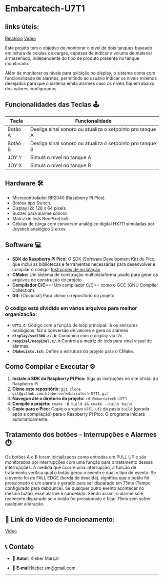 # Embarcatech-U7T1

## links úteis:

[Relatório](https://drive.google.com/file/d/1GtpYH8RU-0lxia5Zwx7Q-luvL2j1X5Uh/view?usp=sharing)
[Video](https://drive.google.com/file/d/1UaTDoonUdeKe41Mfk1ap8MS4KUDjbxsi/view?usp=sharing)

Este projeto tem o objetivo de monitorar o nível de dois tanques baseado em leitura de celulas de cargas, capazes de indicar o volume de material armazenado, independente do tipo de produto presente no tanque monitorado.

Além de monitorar os níveis para exibição no display, o sistema conta com funcionalidade de alarmes, permitindo ao usuário indicar os níveis mínimos desejados para que o sistema emita alarmes caso os níveis fiquem abaixo dos valores configurados.

## Funcionalidades das Teclas 🕹️

| Tecla   | Funcionalidade                                            |
| ------- | --------------------------------------------------------- |
| Botão A | Desliga sinal sonoro ou atualiza o setpointo pro tanque A |
| Botão B | Desliga sinal sonoro ou atualiza o setpointo pro tanque B |
| JOY Y   | Simula o nível no tanque A                                |
| JOY X   | Simula o nível no tanque B                                |

## Hardware 🛠️

- Microcontrolador RP2040 (Raspberry Pi Pico).
- Botões tipo Switch.
- Display i2c 128 x 64 pixels
- Buzzer para alarme sonoro
- Matriz de leds NeoPixel 5x5
- Células de carga com conversor analógico digital HX711 simuladas por Joystick analógico 2 eixos

## Software 💻

- **SDK do Raspberry Pi Pico:** O SDK (Software Development Kit) do Pico, que inclui as bibliotecas e ferramentas necessárias para desenvolver e compilar o código. [Instruções de instalação](https://www.raspberrypi.com/documentation/pico/getting-started/)
- **CMake:** Um sistema de construção multiplataforma usado para gerar os arquivos de construção do projeto.
- **Compilador C/C++:** Um compilador C/C++ como o GCC (GNU Compiler Collection).
- **Git:** (Opcional) Para clonar o repositório do projeto.

### O código está dividido em vários arquivos para melhor organização:

- **`U7T1.C`**: Código com a função de loop principal: lê os sensores analógicos, faz a conversão de valores e gera os alarmes
- **`display/ssd1306.c/.h`**: Comunica com o display via i2c.
- **`neopixel/neopixel.c/.h`**:Controla a matriz de leds para sinal visual de alarmes.
- **`CMakeLists.txt`:** Define a estrutura do projeto para o CMake.

## Como Compilar e Executar ⚙️

1. **Instale o SDK do Raspberry Pi Pico:** Siga as instruções no site oficial do Raspberry Pi.
2. **Clone este repositório:** `git clone git@github.com:klebersm/embarcatech-U7T1.git`
3. **Navegue até o diretório do projeto:** `cd Embarcatech-U7T1`
4. **Compile o projeto:** `cmake -B build && cmake --build build`
5. **Copie para o Pico:** Copie o arquivo `U7T1.uf2` da pasta `build` (gerada após a compilação) para o Raspberry Pi Pico. O programa iniciará automaticamente.

## Tratamento dos botões - Interrupções e Alarmes ⏱️

Os botões A e B foram inicializados como entradas em PULL UP e são monitorados por interrupções com uma função para o tratamento dessas interrupções. À medida que ocorre uma interrupção, a função de tratamento verifica qual o botão gerou o evento e qual o tipo de evento. Se o evento foi de FALL EDGE (borda de descida), significa que o botão foi pressionado e um alarme é gerado para ser disparado em 75ms (Tempo configurado para debounce). Se qualquer outro evento acontecer no mesmo botão, esse alarme é cancelado. Sendo assim, o alarme só é realmente disparado se o botão for pressionado e ficar 75ms sem sofrer qualquer alteração.

## 🔗 Link do Vídeo de Funcionamento:

[Video](https://drive.google.com/file/d/1UaTDoonUdeKe41Mfk1ap8MS4KUDjbxsi/view?usp=sharing)

## 📞 Contato

- 👤 **Autor**: Kleber Marçal

- 📧 **E-mail**:kleber.sm@gmail.com

---
